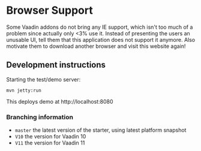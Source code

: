 # Browser Support

Some Vaadin addons do not bring any IE support, which isn't too much of a problem since actually only <3% use it. Instead of presenting the users an unusable UI, tell them that this application does not support it anymore. 
Also motivate them to download another browser and visit this website again!

## Development instructions

Starting the test/demo server:
```
mvn jetty:run
```

This deploys demo at http://localhost:8080

### Branching information

* `master` the latest version of the starter, using latest platform snapshot
* `V10` the version for Vaadin 10
* `V11` the version for Vaadin 11
